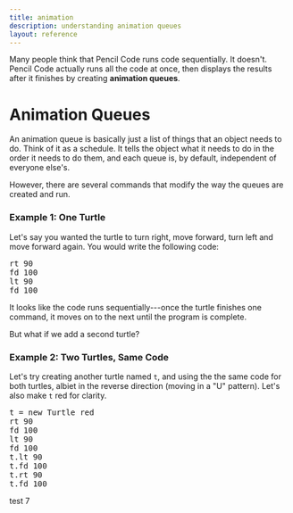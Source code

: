 ```yaml
---
title: animation
description: understanding animation queues
layout: reference
---
```


Many people think that Pencil Code runs code sequentially. It doesn't. Pencil Code actually runs all the code at once, then displays the results after it finishes by creating **animation queues**. 

# Animation Queues

An animation queue is basically just a list of things that an object needs to do. Think of it as a schedule. It tells the object what it needs to do in the order it needs to do them, and each queue is, by default, independent of everyone else's. 

However, there are several commands that modify the way the queues are created and run. 

### Example 1: One Turtle

Let's say you wanted the turtle to turn right, move forward, turn left and move forward again. You would write the following code: 

<pre class="examp">
rt 90
fd 100
lt 90
fd 100
</pre>

<script type="demo" width=220 height=220>
demo ->
  rt 90
  fd 100
  lt 90
  fd 100
</script>

It looks like the code runs sequentially---once the turtle finishes one command, it moves on to the next until the program is complete. 

But what if we add a second turtle?

### Example 2: Two Turtles, Same Code

Let's try creating another turtle named `t`, and using the the same code for both turtles, albiet in the reverse direction (moving in a "U" pattern). Let's also make `t` red for clarity. 

<pre class="examp">
t = new Turtle red
rt 90
fd 100
lt 90
fd 100
t.lt 90
t.fd 100
t.rt 90
t.fd 100
</pre>

test 7

<script type="figure" width=420 height=220>
go = ->
  rt 90
  fd 100
  lt 90
  fd 100
  t = new Turtle red
  t.lt 90
  t.fd 100
  t.rt 90
  t.fd 100
  click (e) ->
    await done defer()
    speed(Infinity)
    pen(null)
    home()
    cs()
    speed(1)
    go()

go()
</script>
